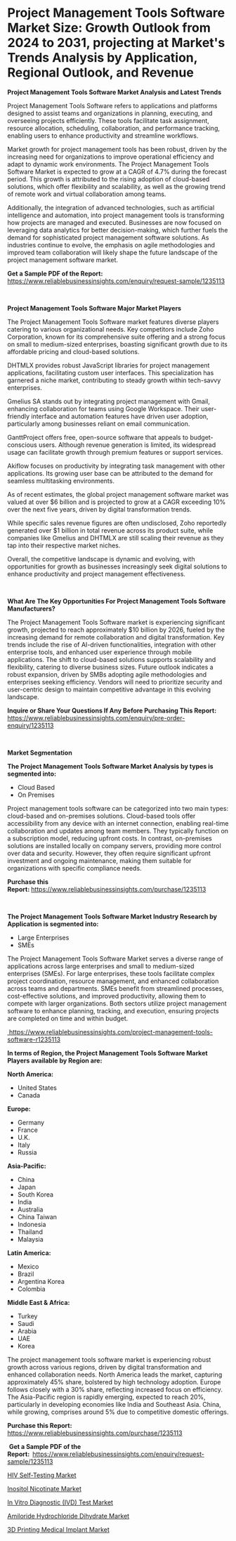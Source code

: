<p><h1>Project Management Tools Software Market Size: Growth Outlook from 2024 to 2031, projecting at Market's Trends Analysis by Application, Regional Outlook, and Revenue</h1></p><p><strong>Project Management Tools Software Market Analysis and Latest Trends</strong></p>
<p><p>Project Management Tools Software refers to applications and platforms designed to assist teams and organizations in planning, executing, and overseeing projects efficiently. These tools facilitate task assignment, resource allocation, scheduling, collaboration, and performance tracking, enabling users to enhance productivity and streamline workflows. </p><p>Market growth for project management tools has been robust, driven by the increasing need for organizations to improve operational efficiency and adapt to dynamic work environments. The Project Management Tools Software Market is expected to grow at a CAGR of 4.7% during the forecast period. This growth is attributed to the rising adoption of cloud-based solutions, which offer flexibility and scalability, as well as the growing trend of remote work and virtual collaboration among teams. </p><p>Additionally, the integration of advanced technologies, such as artificial intelligence and automation, into project management tools is transforming how projects are managed and executed. Businesses are now focused on leveraging data analytics for better decision-making, which further fuels the demand for sophisticated project management software solutions. As industries continue to evolve, the emphasis on agile methodologies and improved team collaboration will likely shape the future landscape of the project management software market.</p></p>
<p><strong>Get a Sample PDF of the Report:&nbsp;</strong> <a href="https://www.reliablebusinessinsights.com/enquiry/request-sample/1235113?utm_campaign=112&utm_medium=2&utm_source=Github&utm_content=ia&utm_term=08112024&utm_id=project-management-tools-software">https://www.reliablebusinessinsights.com/enquiry/request-sample/1235113</a></p>
<p>&nbsp;</p>
<p><strong>Project Management Tools Software Major Market Players</strong></p>
<p><p>The Project Management Tools Software market features diverse players catering to various organizational needs. Key competitors include Zoho Corporation, known for its comprehensive suite offering and a strong focus on small to medium-sized enterprises, boasting significant growth due to its affordable pricing and cloud-based solutions.</p><p>DHTMLX provides robust JavaScript libraries for project management applications, facilitating custom user interfaces. This specialization has garnered a niche market, contributing to steady growth within tech-savvy enterprises.</p><p>Gmelius SA stands out by integrating project management with Gmail, enhancing collaboration for teams using Google Workspace. Their user-friendly interface and automation features have driven user adoption, particularly among businesses reliant on email communication.</p><p>GanttProject offers free, open-source software that appeals to budget-conscious users. Although revenue generation is limited, its widespread usage can facilitate growth through premium features or support services.</p><p>Akiflow focuses on productivity by integrating task management with other applications. Its growing user base can be attributed to the demand for seamless multitasking environments. </p><p>As of recent estimates, the global project management software market was valued at over $6 billion and is projected to grow at a CAGR exceeding 10% over the next five years, driven by digital transformation trends.</p><p>While specific sales revenue figures are often undisclosed, Zoho reportedly generated over $1 billion in total revenue across its product suite, while companies like Gmelius and DHTMLX are still scaling their revenue as they tap into their respective market niches.</p><p>Overall, the competitive landscape is dynamic and evolving, with opportunities for growth as businesses increasingly seek digital solutions to enhance productivity and project management effectiveness.</p></p>
<p>&nbsp;</p>
<p><strong>What Are The Key Opportunities For Project Management Tools Software Manufacturers?</strong></p>
<p><p>The Project Management Tools Software market is experiencing significant growth, projected to reach approximately $10 billion by 2026, fueled by the increasing demand for remote collaboration and digital transformation. Key trends include the rise of AI-driven functionalities, integration with other enterprise tools, and enhanced user experience through mobile applications. The shift to cloud-based solutions supports scalability and flexibility, catering to diverse business sizes. Future outlook indicates a robust expansion, driven by SMBs adopting agile methodologies and enterprises seeking efficiency. Vendors will need to prioritize security and user-centric design to maintain competitive advantage in this evolving landscape.</p></p>
<p><strong>Inquire or Share Your Questions If Any Before Purchasing This Report:</strong> <a href="https://www.reliablebusinessinsights.com/enquiry/pre-order-enquiry/1235113?utm_campaign=112&utm_medium=2&utm_source=Github&utm_content=ia&utm_term=08112024&utm_id=project-management-tools-software">https://www.reliablebusinessinsights.com/enquiry/pre-order-enquiry/1235113</a></p>
<p>&nbsp;</p>
<p><strong>Market Segmentation</strong></p>
<p><strong>The Project Management Tools Software Market Analysis by types is segmented into:</strong></p>
<p><ul><li>Cloud Based</li><li>On Premises</li></ul></p>
<p><p>Project management tools software can be categorized into two main types: cloud-based and on-premises solutions. Cloud-based tools offer accessibility from any device with an internet connection, enabling real-time collaboration and updates among team members. They typically function on a subscription model, reducing upfront costs. In contrast, on-premises solutions are installed locally on company servers, providing more control over data and security. However, they often require significant upfront investment and ongoing maintenance, making them suitable for organizations with specific compliance needs.</p></p>
<p><strong>Purchase this Report:&nbsp;</strong><a href="https://www.reliablebusinessinsights.com/purchase/1235113?utm_campaign=112&utm_medium=2&utm_source=Github&utm_content=ia&utm_term=08112024&utm_id=project-management-tools-software">https://www.reliablebusinessinsights.com/purchase/1235113</a></p>
<p>&nbsp;</p>
<p><strong>The Project Management Tools Software Market Industry Research by Application is segmented into:</strong></p>
<p><ul><li>Large Enterprises</li><li>SMEs</li></ul></p>
<p><p>The Project Management Tools Software Market serves a diverse range of applications across large enterprises and small to medium-sized enterprises (SMEs). For large enterprises, these tools facilitate complex project coordination, resource management, and enhanced collaboration across teams and departments. SMEs benefit from streamlined processes, cost-effective solutions, and improved productivity, allowing them to compete with larger organizations. Both sectors utilize project management software to enhance planning, tracking, and execution, ensuring projects are completed on time and within budget.</p></p>
<p><a href="https://www.reliablebusinessinsights.com/project-management-tools-software-r1235113?utm_campaign=112&utm_medium=2&utm_source=Github&utm_content=ia&utm_term=08112024&utm_id=project-management-tools-software">&nbsp;https://www.reliablebusinessinsights.com/project-management-tools-software-r1235113</a></p>
<p><strong>In terms of Region, the Project Management Tools Software Market Players available by Region are:</strong></p>
<p>
    <p> <strong> North America: </strong>
        <ul>
            <li>United States</li>
            <li>Canada</li>
        </ul>
        </p> 
    <p> <strong> Europe: </strong>
        <ul>
            <li>Germany</li>
            <li>France</li>
            <li>U.K.</li>
            <li>Italy</li>
            <li>Russia</li>
        </ul>
        </p> 
    <p> <strong> Asia-Pacific: </strong>
        <ul>
            <li>China</li>
            <li>Japan</li>
            <li>South Korea</li>
            <li>India</li>
            <li>Australia</li>
            <li>China Taiwan</li>
            <li>Indonesia</li>
            <li>Thailand</li>
            <li>Malaysia</li>
        </ul>
        </p> 
    <p> <strong> Latin America: </strong>
        <ul>
            <li>Mexico</li>
            <li>Brazil</li>
            <li>Argentina Korea</li>
            <li>Colombia</li>
        </ul>
        </p> 
    <p> <strong> Middle East & Africa: </strong>
        <ul>
            <li>Turkey</li>
            <li>Saudi</li>
            <li>Arabia</li>
            <li>UAE</li>
            <li>Korea</li>
        </ul>
    </p>
    </p>
<p><p>The project management tools software market is experiencing robust growth across various regions, driven by digital transformation and enhanced collaboration needs. North America leads the market, capturing approximately 45% share, bolstered by high technology adoption. Europe follows closely with a 30% share, reflecting increased focus on efficiency. The Asia-Pacific region is rapidly emerging, expected to reach 20%, particularly in developing economies like India and Southeast Asia. China, while growing, comprises around 5% due to competitive domestic offerings.</p></p>
<p><strong>Purchase this Report: </strong><a href="https://www.reliablebusinessinsights.com/purchase/1235113?utm_campaign=112&utm_medium=2&utm_source=Github&utm_content=ia&utm_term=08112024&utm_id=project-management-tools-software">https://www.reliablebusinessinsights.com/purchase/1235113</a></p>
<p>&nbsp;<strong>Get a Sample PDF of the Report:&nbsp;&nbsp;</strong><a href="https://www.reliablebusinessinsights.com/enquiry/request-sample/1235113?utm_campaign=112&utm_medium=2&utm_source=Github&utm_content=ia&utm_term=08112024&utm_id=project-management-tools-software">https://www.reliablebusinessinsights.com/enquiry/request-sample/1235113</a></p>
<p><strong></strong></p>
<p><p><a href="https://issuu.com/reportprime-2/docs/hiv-self-testing-market-size-2030.p_9c4652bb6ba726?utm_campaign=112&utm_medium=2&utm_source=Github&utm_content=ia&utm_term=08112024&utm_id=project-management-tools-software">HIV Self-Testing Market</a></p><p><a href="https://github.com/denishaucarn/Market-Research-Report-List-1/blob/main/inositol-nicotinate-market.md?utm_campaign=112&utm_medium=2&utm_source=Github&utm_content=ia&utm_term=08112024&utm_id=project-management-tools-software">Inositol Nicotinate Market</a></p><p><a href="https://issuu.com/reportprime-2/docs/in-vitro-diagnostic-ivd-test-market_929d683a8b891e?utm_campaign=112&utm_medium=2&utm_source=Github&utm_content=ia&utm_term=08112024&utm_id=project-management-tools-software">In Vitro Diagnostic (IVD) Test Market</a></p><p><a href="https://github.com/wenonaelwil/Market-Research-Report-List-1/blob/main/amiloride-hydrochloride-dihydrate-market.md?utm_campaign=112&utm_medium=2&utm_source=Github&utm_content=ia&utm_term=08112024&utm_id=project-management-tools-software">Amiloride Hydrochloride Dihydrate Market</a></p><p><a href="https://issuu.com/reportprime-2/docs/3d-printing-medical-implant-market-_9ce40a7f5564c6?utm_campaign=112&utm_medium=2&utm_source=Github&utm_content=ia&utm_term=08112024&utm_id=project-management-tools-software">3D Printing Medical Implant Market</a></p></p>